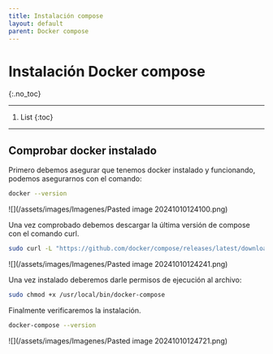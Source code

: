 ```yaml
---
title: Instalación compose
layout: default
parent: Docker compose
---
```


# Instalación Docker compose
{:.no_toc}

---

1. List
{:toc}

---

## Comprobar docker instalado

Primero debemos asegurar que tenemos docker instalado y funcionando, podemos asegurarnos con el comando:

```bash
docker --version
```

![](/assets/images/Imagenes/Pasted image 20241010124100.png)

Una vez comprobado debemos descargar la última versión de compose con el comando curl.

```bash
sudo curl -L "https://github.com/docker/compose/releases/latest/download/docker-compose-$(uname -s)-$(uname -m)" -o /usr/local/bin/docker-compose
```

![](/assets/images/Imagenes/Pasted image 20241010124241.png)

Una vez instalado deberemos darle permisos de ejecución al archivo:

```bash
sudo chmod +x /usr/local/bin/docker-compose
```

Finalmente verificaremos la instalación.

```bash
docker-compose --version
```

![](/assets/images/Imagenes/Pasted image 20241010124721.png)

